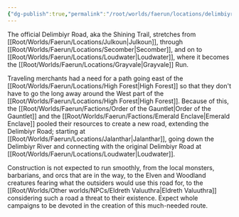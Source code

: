```yaml
---
{"dg-publish":true,"permalink":"/root/worlds/faerun/locations/delimbiyr-road/"}
---
```



The official Delimbiyr Road, aka the Shining Trail, stretches from [[Root/Worlds/Faerun/Locations/Julkoun\|Julkoun]], through [[Root/Worlds/Faerun/Locations/Secomber\|Secomber]], and on to [[Root/Worlds/Faerun/Locations/Loudwater\|Loudwater]], where it becomes the [[Root/Worlds/Faerun/Locations/Grayvale\|Grayvale]] Run.

Traveling merchants had a need for a path going east of the [[Root/Worlds/Faerun/Locations/High Forest\|High Forest]] so that they don't have to go the long away around the West part of the [[Root/Worlds/Faerun/Locations/High Forest\|High Forest]]. Because of this, the [[Root/Worlds/Faerun/Factions/Order of the Gauntlet\|Order of the Gauntlet]] and the [[Root/Worlds/Faerun/Factions/Emerald Enclave\|Emerald Enclave]] pooled their resources to create a new road, extending the Delimbiyr Road; starting at [[Root/Worlds/Faerun/Locations/Jalanthar\|Jalanthar]], going down the Delimbiyr River and connecting with the original Delimbiyr Road at [[Root/Worlds/Faerun/Locations/Loudwater\|Loudwater]].

Construction is not expected to run smoothly, from the local monsters, barbarians, and orcs that are in the way, to the Elven and Woodland creatures fearing what the outsiders would use this road for, to the [[Root/Worlds/Other worlds/NPCs/Eldreth Valuuthra\|Eldreth Valuuthra]] considering such a road a threat to their existence. Expect whole campaigns to be devoted in the creation of this much-needed route.
